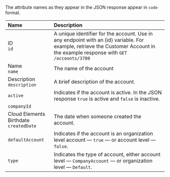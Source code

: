 The attribute names as they appear in the JSON response appear in `code` format.

| Name | Description   |
| :------------- | :------------- |
| ID</br> `id`  |  A unique identifier for the account. Use in any endpoint with an {id} variable. For example, retrieve the Customer Account in the example response with `GET /accounts/3780` |
| Name</br>`name` | The name of the account |
| Description</br>`description` | A brief description of the account.
| `active` | Indicates if the account is active. In the JSON response `true` is active and `false` is inactive.
| `companyId` |  |
| Cloud Elements Birthdate</br>`createdDate` | The date when someone created the account. |
| `defaultAccount` | Indicates if the account is an organization level account &mdash; `true` &mdash; or account level &mdash; `false`. |
| `type` | Indicates the type of account, either account level &mdash; `CompanyAccount` &mdash; or organization level &mdash; `Default`. |
